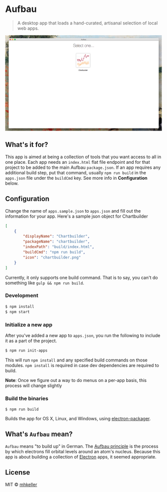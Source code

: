 Aufbau
======

> A desktop app that loads a hand-curated, artisanal selection of local web apps.

![](assets/preview.png)

## What's it for?

This app is aimed at being a collection of tools that you want access to all in one place. Each app needs an `index.html` flat file endpoint and for that project to be added to the main Aufbau `package.json`. If an app requires any additional build step, put that command, usually `npm run build` in the `apps.json` file under the `buildCmd` key. See more info in **Configuration** below.


## Configuration

Change the name of `apps.sample.json` to `apps.json` and fill out the information for your app. Here's a sample json object for Chartbuilder

````json
[
	{
		"displayName": "Chartbuilder",
		"packageName": "chartbuilder",
		"indexPath": "build/index.html",
		"buildCmd": "npm run build",
		"icon": "chartbuilder.png"
	}
]
````

Currently, it only supports one build command. That is to say, you can't do something like `gulp && npm run build`.

### Development

```bash
$ npm install
$ npm start
```

### Initialize a new app

After you've added a new app to `apps.json`, you run the following to include it as a part of the project.

````bash
$ npm run init-apps
````

This will run `npm install` and any specified build commands on those modules. `npm install` is required in case dev dependencies are required to build.

**Note**: Once we figure out a way to do menus on a per-app basis, this process will change slightly


### Build the binaries

```
$ npm run build
```

Builds the app for OS X, Linux, and Windows, using [electron-packager](https://github.com/maxogden/electron-packager).


## What's `Aufbau` mean?

`Aufbau` means "to build up" in German. The [Aufbau principle](https://en.wikipedia.org/wiki/Aufbau_principle) is the process by which electrons fill orbital levels around an atom's nucleus. Because this app is about building a collection of [Electron](http://github.com/atom/electron) apps, it seemed appropriate.

## License

MIT © [mhkeller](http://github.com/mhkeller/aufbau)
